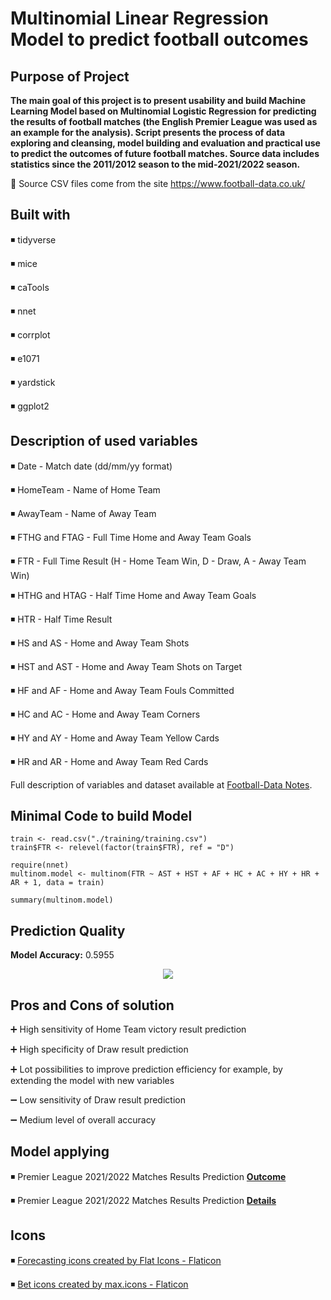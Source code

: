# Multinomial Linear Regression Model to predict football outcomes
## Purpose of Project

**The main goal of this project is to present usability and build Machine Learning Model based on Multinomial Logistic Regression for predicting the results of football matches (the English Premier League was used as an example for the analysis). Script presents the process of data exploring and cleansing, model building and evaluation and practical use to predict the outcomes of future football matches. 
Source data includes statistics since the 2011/2012 season to the mid-2021/2022 season.**

🔸 Source CSV files come from the site https://www.football-data.co.uk/

## Built with

◾ tidyverse

◾ mice

◾ caTools

◾ nnet

◾ corrplot

◾ e1071

◾ yardstick

◾ ggplot2

## Description of used variables

◾ Date - Match date (dd/mm/yy format)

◾ HomeTeam - Name of Home Team

◾ AwayTeam - Name of Away Team

◾ FTHG and FTAG - Full Time Home and Away Team Goals

◾ FTR - Full Time Result (H - Home Team Win, D - Draw, A - Away Team Win)

◾ HTHG and HTAG - Half Time Home and Away Team Goals

◾ HTR - Half Time Result

◾ HS and AS - Home and Away Team Shots

◾ HST and AST - Home and Away Team Shots on Target

◾ HF and AF - Home and Away Team Fouls Committed

◾ HC and AC - Home and Away Team Corners

◾ HY and AY - Home and Away Team Yellow Cards

◾ HR and AR - Home and Away Team Red Cards

Full description of variables and dataset available at [Football-Data Notes](https://www.football-data.co.uk/notes.txt).

## Minimal Code to build Model

```
train <- read.csv("./training/training.csv")
train$FTR <- relevel(factor(train$FTR), ref = "D")

require(nnet)
multinom.model <- multinom(FTR ~ AST + HST + AF + HC + AC + HY + HR + AR + 1, data = train) 

summary(multinom.model)      
```

## Prediction Quality
**Model Accuracy:** 0.5955
<p align="center">
  <img src="https://i.postimg.cc/qR2Qhn30/Confusion-Matrix.png" />
</p>

## Pros and Cons of solution

➕ High sensitivity of Home Team victory result prediction

➕ High specificity of Draw result prediction

➕ Lot possibilities to improve prediction efficiency for example, by extending the model with new variables

➖ Low sensitivity of Draw result prediction

➖ Medium level of overall accuracy

<p align="center"> </p>

## Model applying

◾ Premier League 2021/2022 Matches Results Prediction **[Outcome](https://github.com/pawelp0499/Multinomial-LR-Model-to-predict-football-outcomes/blob/main/future_matches_prediction/predictions.csv)**

◾ Premier League 2021/2022 Matches Results Prediction **[Details](https://github.com/pawelp0499/Multinomial-LR-Model-to-predict-football-outcomes/blob/main/future_matches_prediction/README.md)**

## Icons

◾ <a href="https://www.flaticon.com/free-icons/forecasting" title="forecasting icons">Forecasting icons created by Flat Icons - Flaticon</a>

◾ <a href="https://www.flaticon.com/free-icons/bet" title="Bet icons">Bet icons created by max.icons - Flaticon</a>

